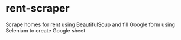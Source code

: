 # rent-scraper
 Scrape homes for rent using BeautifulSoup and fill Google form using Selenium to create Google sheet
